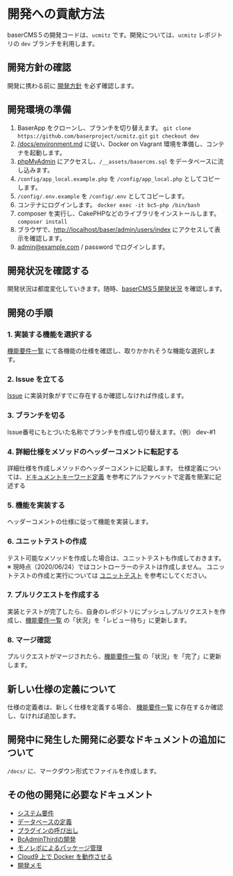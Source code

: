 # 開発への貢献方法

baserCMS５の開発コードは、`ucmitz` です。開発については、`ucmitz` レポジトリの `dev` ブランチを利用します。

## 開発方針の確認

開発に携わる前に [開発方針](https://docs.google.com/document/d/1QAmScc65CwMyn8QuwWKE9q_8HnSKcW9oefI9RrHoUYY/edit) を必ず確認します。

## 開発環境の準備

1. BaserApp をクローンし、ブランチを切り替えます。
`git clone https://github.com/baserproject/ucmitz.git`
`git checkout dev`
2. [/docs/environment.md](https://github.com/baserproject/ucmitz/blob/dev/docs/environment.md) に従い、Docker on Vagrant 環境を準備し、コンテナを起動します。
3. [phpMyAdmin](http://localhost:8080) にアクセスし、`/__assets/basercms.sql` をデータベースに流し込みます。
4. `/config/app_local.example.php` を `/config/app_local.php` としてコピーします。
5. `/config/.env.example` を `/config/.env` としてコピーします。
6. コンテナにログインします。
`docker exec -it bc5-php /bin/bash`
7. composer を実行し、CakePHPなどのライブラリをインストールします。
`composer install`
8. ブラウザで、[http://localhost/baser/admin/users/index](http://localhost/baser/admin/users/index) にアクセスして表示を確認します。
9. admin@example.com / password でログインします。

## 開発状況を確認する

開発状況は都度変化していきます。随時、[baserCMS５開発状況](https://github.com/baserproject/ucmitz/blob/dev/DEVELOPMENTAL_STATUS.md) を確認します。

## 開発の手順

### 1. 実装する機能を選択する

[機能要件一覧](https://docs.google.com/spreadsheets/d/1YT5PuZQdDNU0wrZdqYbh74KuLSw1SIt4_EKwPWOfDKA/edit#gid=0) にて各機能の仕様を確認し、取りかかれそうな機能な選択します。

### 2. Issue を立てる

[Issue](https://github.com/baserproject/ucmitz/issues) に実装対象がすでに存在するか確認しなければ作成します。

### 3. ブランチを切る

Issue番号にもとづいた名称でブランチを作成し切り替えます。（例） dev-#1

### 4. 詳細仕様をメソッドのヘッダーコメントに転記する

詳細仕様を作成しメソッドのヘッダーコメントに記載します。
仕様定義については、[ドキュメントキーワード定義](https://github.com/baserproject/ucmitz/blob/dev/docs/keyword.md) を参考にアルファベットで定義を簡潔に記述する

### 5. 機能を実装する

ヘッダーコメントの仕様に従って機能を実装します。

### 6. ユニットテストの作成

テスト可能なメソッドを作成した場合は、ユニットテストも作成しておきます。
※ 現時点（2020/06/24）ではコントローラーのテストは作成しません。
ユニットテストの作成と実行については [ユニットテスト](https://github.com/baserproject/ucmitz/blob/dev/docs/unittest.md) を参考にしてください。

### 7. プルリクエストを作成する

実装とテストが完了したら、自身のレポジトリにプッシュしプルリクエストを作成し、[機能要件一覧](https://docs.google.com/spreadsheets/d/1YT5PuZQdDNU0wrZdqYbh74KuLSw1SIt4_EKwPWOfDKA/edit#gid=0) の「状況」を「レビュー待ち」に更新します。

### 8. マージ確認

プルリクエストがマージされたら、[機能要件一覧](https://docs.google.com/spreadsheets/d/1YT5PuZQdDNU0wrZdqYbh74KuLSw1SIt4_EKwPWOfDKA/edit#gid=0) の「状況」を「完了」に更新します。

## 新しい仕様の定義について

仕様の定義者は、新しく仕様を定義する場合、 [機能要件一覧](https://docs.google.com/spreadsheets/d/1YT5PuZQdDNU0wrZdqYbh74KuLSw1SIt4_EKwPWOfDKA/edit#gid=0) に存在するか確認し、なければ追加します。

## 開発中に発生した開発に必要なドキュメントの追加について

`/docs/` に、マークダウン形式でファイルを作成します。

## その他の開発に必要なドキュメント
- [システム要件](https://github.com/baserproject/ucmitz/blob/dev/docs/system.md)
- [データベースの定義](https://github.com/baserproject/ucmitz/blob/dev/docs/database.md)
- [プラグインの呼び出し](https://github.com/baserproject/ucmitz/blob/dev/docs/call-plugin.md)
- [BcAdminThirdの開発](https://github.com/baserproject/ucmitz/blob/dev/plugins/bc-admin-third/README.md)
- [モノレポによるパッケージ管理](https://github.com/baserproject/ucmitz/blob/dev/docs/monorepo.md)
- [Cloud9 上で Docker を動作させる](https://github.com/baserproject/ucmitz/blob/dev/docs/cloud9.md)
- [開発メモ](https://github.com/baserproject/ucmitz/blob/dev/DEVELOPMENTAL_MEMO.md)

